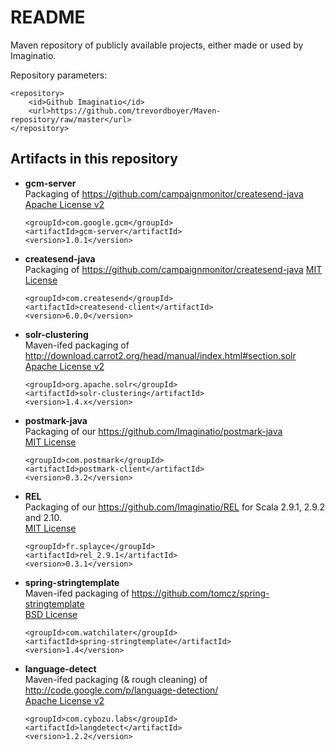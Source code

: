 README
======

Maven repository of publicly available projects, either made or used by Imaginatio.

Repository parameters:

	<repository>
		<id>Github Imaginatio</id>
		<url>https://github.com/trevordboyer/Maven-repository/raw/master</url>
	</repository>
	

Artifacts in this repository
----------------------------

*	**gcm-server**   
	Packaging of https://github.com/campaignmonitor/createsend-java
	[Apache License v2](http://www.apache.org/licenses/LICENSE-2.0)

		<groupId>com.google.gcm</groupId>
		<artifactId>gcm-server</artifactId>
		<version>1.0.1</version>
		
*	**createsend-java**   
	Packaging of https://github.com/campaignmonitor/createsend-java
	[MIT License](http://www.opensource.org/licenses/mit-license.php)

		<groupId>com.createsend</groupId>
		<artifactId>createsend-client</artifactId>
		<version>6.0.0</version>
		
*	**solr-clustering**   
	Maven-ifed packaging of http://download.carrot2.org/head/manual/index.html#section.solr   
	[Apache License v2](http://www.apache.org/licenses/LICENSE-2.0)

		<groupId>org.apache.solr</groupId>
		<artifactId>solr-clustering</artifactId>
		<version>1.4.x</version>

*	**postmark-java**   
	Packaging of our https://github.com/Imaginatio/postmark-java   
	[MIT License](http://www.opensource.org/licenses/mit-license.php)

		<groupId>com.postmark</groupId>
		<artifactId>postmark-client</artifactId>
		<version>0.3.2</version>

*	**REL**   
	Packaging of our https://github.com/Imaginatio/REL for Scala 2.9.1, 2.9.2 and 2.10.   
	[MIT License](http://www.opensource.org/licenses/mit-license.php)

		<groupId>fr.splayce</groupId>
		<artifactId>rel_2.9.1</artifactId>
		<version>0.3.1</version>

*	**spring-stringtemplate**   
	Maven-ifed packaging of https://github.com/tomcz/spring-stringtemplate   
	[BSD License](http://www.opensource.org/licenses/bsd-license.php)

		<groupId>com.watchilater</groupId>
		<artifactId>spring-stringtemplate</artifactId>
		<version>1.4</version>

*	**language-detect**   
	Maven-ifed packaging (& rough cleaning) of http://code.google.com/p/language-detection/   
	[Apache License v2](http://www.apache.org/licenses/LICENSE-2.0)

		<groupId>com.cybozu.labs</groupId>
		<artifactId>langdetect</artifactId>
		<version>1.2.2</version>
